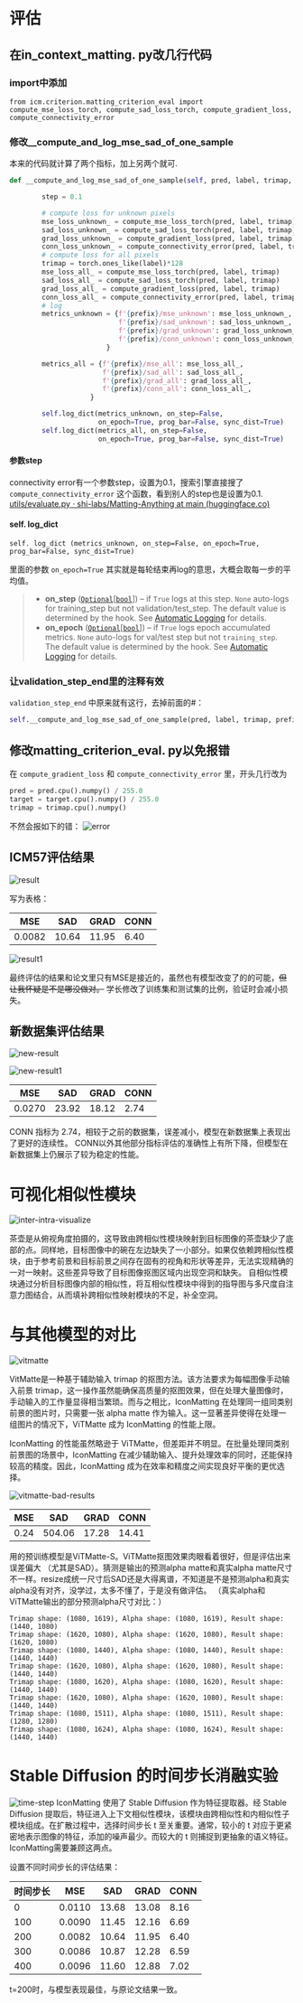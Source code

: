 # 评估
## 在in_context_matting. py改几行代码
### import中添加
`from icm.criterion.matting_criterion_eval import compute_mse_loss_torch, compute_sad_loss_torch, compute_gradient_loss, compute_connectivity_error`

### 修改__compute_and_log_mse_sad_of_one_sample
本来的代码就计算了两个指标，加上另两个就可.
```python
def __compute_and_log_mse_sad_of_one_sample(self, pred, label, trimap, prefix="val"):

        step = 0.1

        # compute loss for unknown pixels
        mse_loss_unknown_ = compute_mse_loss_torch(pred, label, trimap)
        sad_loss_unknown_ = compute_sad_loss_torch(pred, label, trimap)
        grad_loss_unknown_ = compute_gradient_loss(pred, label, trimap)
        conn_loss_unknown_ = compute_connectivity_error(pred, label, trimap, step)
        # compute loss for all pixels
        trimap = torch.ones_like(label)*128
        mse_loss_all_ = compute_mse_loss_torch(pred, label, trimap)
        sad_loss_all_ = compute_sad_loss_torch(pred, label, trimap)
        grad_loss_all_ = compute_gradient_loss(pred, label, trimap)
        conn_loss_all_ = compute_connectivity_error(pred, label, trimap, step)
        # log
        metrics_unknown = {f'{prefix}/mse_unknown': mse_loss_unknown_,
                           f'{prefix}/sad_unknown': sad_loss_unknown_,
                           f'{prefix}/grad_unknown': grad_loss_unknown_,
                           f'{prefix}/conn_unknown': conn_loss_unknown_,     
                        }

        metrics_all = {f'{prefix}/mse_all': mse_loss_all_,
                       f'{prefix}/sad_all': sad_loss_all_,
                       f'{prefix}/grad_all': grad_loss_all_,
                       f'{prefix}/conn_all': conn_loss_all_,    
                    }

        self.log_dict(metrics_unknown, on_step=False,
                      on_epoch=True, prog_bar=False, sync_dist=True)
        self.log_dict(metrics_all, on_step=False,
                      on_epoch=True, prog_bar=False, sync_dist=True)
```
#### 参数step
connectivity error有一个参数step，设置为0.1，搜索引擎直接搜了 `compute_connectivity_error` 这个函数，看到别人的step也是设置为0.1.
[utils/evaluate.py · shi-labs/Matting-Anything at main (huggingface.co)](https://huggingface.co/spaces/shi-labs/Matting-Anything/blob/main/utils/evaluate.py)

####  self. log_dict 
`self. log_dict (metrics_unknown, on_step=False, on_epoch=True, prog_bar=False, sync_dist=True)`

里面的参数 `on_epoch=True` 其实就是每轮结束再log的意思，大概会取每一步的平均值。

>- **on_step**[](https://lightning.ai/docs/pytorch/stable/api/lightning.pytorch.core.LightningModule.html#lightning.pytorch.core.LightningModule.log_dict.params.on_step) ([`Optional`]( https://docs.python.org/3/library/typing.html#typing.Optional "(in Python v3.12)")[[`bool`]( https://docs.python.org/3/library/functions.html#bool "(in Python v3.12)")]) – if `True` logs at this step. `None` auto-logs for training_step but not validation/test_step. The default value is determined by the hook. See [Automatic Logging](https://lightning.ai/docs/pytorch/stable/extensions/logging.html#automatic-logging) for details.
>- **on_epoch**[](https://lightning.ai/docs/pytorch/stable/api/lightning.pytorch.core.LightningModule.html#lightning.pytorch.core.LightningModule.log_dict.params.on_epoch) ([`Optional`]( https://docs.python.org/3/library/typing.html#typing.Optional " (in Python v3.12)")[[`bool`]( https://docs.python.org/3/library/functions.html#bool " (in Python v3.12)")]) – if `True` logs epoch accumulated metrics. `None` auto-logs for val/test step but not `training_step`. The default value is determined by the hook. See [Automatic Logging](https://lightning.ai/docs/pytorch/stable/extensions/logging.html#automatic-logging) for details.

### 让validation_step_end里的注释有效
 `validation_step_end` 中原来就有这行，去掉前面的#：
```python
self.__compute_and_log_mse_sad_of_one_sample(pred, label, trimap, prefix="val")
```  

## 修改matting_criterion_eval. py以免报错
在 `compute_gradient_loss` 和 `compute_connectivity_error` 里，开头几行改为
```python
pred = pred.cpu().numpy() / 255.0
target = target.cpu().numpy() / 255.0
trimap = trimap.cpu().numpy()
```
不然会报如下的错：
![error](./frostyganache_读代码笔记/image/error.png)

## ICM57评估结果
![result](./frostyganache_读代码笔记/image/result.png)

写为表格：

| MSE    | SAD   | GRAD  | CONN |
| ------ | ----- | ----- | ---- |
| 0.0082 | 10.64 | 11.95 | 6.40 |

![result1](./frostyganache_读代码笔记/image/result1.png)

最终评估的结果和论文里只有MSE是接近的，虽然也有模型改变了的的可能，~~但让我怀疑是不是哪没做对。~~
学长修改了训练集和测试集的比例，验证时会减小损失。
## 新数据集评估结果
![new-result](./frostyganache_读代码笔记/image/new-result.png)

![new-result1](./frostyganache_读代码笔记/image/new-result1.png)

| MSE    | SAD   | GRAD  | CONN |
| ------ | ----- | ----- | ---- |
| 0.0270 | 23.92 | 18.12 | 2.74 |
CONN 指标为 2.74，相较于之前的数据集，误差减小，模型在新数据集上表现出了更好的连续性。
CONN以外其他部分指标评估的准确性上有所下降，但模型在新数据集上仍展示了较为稳定的性能。

# 可视化相似性模块
![inter-intra-visualize](./frostyganache_读代码笔记/image/inter-intra-visualize.png)


茶壶是从俯视角度拍摄的，这导致由跨相似性模块映射到目标图像的茶壶缺少了底部的点。同样地，目标图像中的碗在左边缺失了一小部分。如果仅依赖跨相似性模块，由于参考前景和目标前景之间存在固有的视角和形状等差异，无法实现精确的一对一映射。这些差异导致了目标图像抠图区域内出现空洞和缺失。
自相似性模块通过分析目标图像内部的相似性，将互相似性模块中得到的指导图与多尺度自注意力图结合，从而填补跨相似性映射模块的不足，补全空洞。

# 与其他模型的对比
![vitmatte](./frostyganache_读代码笔记/image/vitmatte.png)

VitMatte是一种基于辅助输入 trimap 的抠图方法。该方法要求为每幅图像手动输入前景 trimap，这一操作虽然能确保高质量的抠图效果，但在处理大量图像时，手动输入的工作量显得相当繁琐。而与之相比，IconMatting 在处理同一组同类别前景的图片时，只需要一张 alpha matte 作为输入。这一显著差异使得在处理一组图片的情况下，ViTMatte 成为 IconMatting 的性能上限。

IconMatting 的性能虽然略逊于 ViTMatte，但差距并不明显。在批量处理同类别前景图的场景中，IconMatting 在减少辅助输入、提升处理效率的同时，还能保持较高的精度。因此，IconMatting 成为在效率和精度之间实现良好平衡的更优选择。

![vitmatte-bad-results](./frostyganache_读代码笔记/image/vitmatte-bad-results.png)

| MSE  | SAD    | GRAD  | CONN  |
| ---- | ------ | ----- | ----- |
| 0.24 | 504.06 | 17.28 | 14.41 |

用的预训练模型是ViTMatte-S。ViTMatte抠图效果肉眼看着很好，但是评估出来误差偏大 （尤其是SAD）。猜测是输出的预测alpha matte和真实alpha matte尺寸不一样。resize成统一尺寸后SAD还是大得离谱，不知道是不是预测alpha和真实alpha没有对齐，没学过，太多不懂了，于是没有做评估。
（真实alpha和ViTMatte输出的部分预测alpha尺寸对比：）

```
Trimap shape: (1080, 1619), Alpha shape: (1080, 1619), Result shape: (1440, 1080)
Trimap shape: (1620, 1080), Alpha shape: (1620, 1080), Result shape: (1620, 1080)
Trimap shape: (1080, 1440), Alpha shape: (1080, 1440), Result shape: (1440, 1440)
Trimap shape: (1620, 1080), Alpha shape: (1620, 1080), Result shape: (1440, 1440)
Trimap shape: (1080, 1620), Alpha shape: (1080, 1620), Result shape: (1440, 1440)
Trimap shape: (1620, 1080), Alpha shape: (1620, 1080), Result shape: (1440, 1440)
Trimap shape: (1080, 1511), Alpha shape: (1080, 1511), Result shape: (1280, 1280)
Trimap shape: (1080, 1624), Alpha shape: (1080, 1624), Result shape: (1440, 1440)
```
# Stable Diffusion 的时间步长消融实验
![time-step](./frostyganache_读代码笔记/image/time-step.png)
IconMatting 使用了 Stable Diffusion 作为特征提取器。经 Stable Diffusion 提取后，特征进入上下文相似性模块，该模块由跨相似性和内相似性子模块组成。在扩散过程中，选择时间步长 t 至关重要。通常，较小的 t 对应于更紧密地表示图像的特征，添加的噪声最少。而较大的 t 则捕捉到更抽象的语义特征。IconMatting需要兼顾这两点。

设置不同时间步长的评估结果：

| 时间步长 | MSE    | SAD   | GRAD  | CONN  |
|--------|--------|-------|-------|-------|
| 0      | 0.0110 | 13.68 | 13.08 | 8.16  |
| 100    | 0.0090 | 11.45 | 12.16 | 6.69  |
| 200    | 0.0082 | 10.64 | 11.95 | 6.40  |
| 300    | 0.0086 | 10.87 | 12.28 | 6.59  |
| 400    | 0.0096 | 11.60 | 12.88 | 7.02  |

t=200时，与模型表现最佳，与原论文结果一致。

